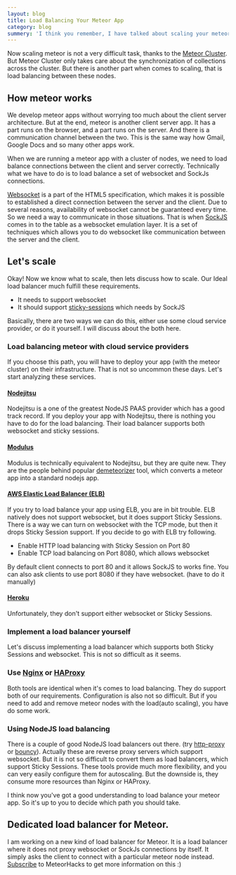 ```yaml
---
layout: blog
title: Load Balancing Your Meteor App
category: blog
summery: 'I think you remember, I have talked about scaling your meteor app with Meteor Cluster in our <a href="http://meteorhacks.com/meteor-cluster-introduction-and-how-it-works.html">first article</a>. In that article, I just skipped from talking about load balancing. With this article, I tried to explain how  to load balance your meteor app correctly.'
---
```


Now scaling meteor is not a very difficult task, thanks to the [Meteor Cluster](http://meteorhacks.com/meteor-cluster-introduction-and-how-it-works.html). But Meteor Cluster only takes care about the synchronization of collections across the cluster. But there is another part when comes to scaling, that is load balancing between these nodes.

## How meteor works

We develop meteor apps without worrying too much about the client server architecture. But at the end, meteor is another client server app. It has a part runs on the browser, and a part runs on the server. And there is a communication channel between the two. This is the same way how Gmail, Google Docs and so many other apps work.

When we are running a meteor app with a cluster of nodes, we need to load balance connections between the client and server correctly. Technically what we have to do is to load balance a set of websocket and SockJs connections.

[Websocket](http://en.wikipedia.org/wiki/WebSocket) is a part of the HTML5 specification, which makes it is possible to established a direct connection between the server and the client. Due to several reasons, availability of websocket cannot be guaranteed every time. So we need a way to communicate in those situations. That is when [SockJS](https://github.com/sockjs) comes in to the table as a websocket emulation layer. It is a set of techniques which allows you to do websocket like communication between the server and the client.

## Let's scale

Okay! Now we know what to scale, then lets discuss  how to scale. Our Ideal load balancer much fulfill these requirements.

* It needs to support websocket
* It should support [sticky-sessions](http://wiki.metawerx.net/wiki/StickySessions) which needs by SockJS

Basically, there are two ways we can do this, either use some cloud service provider, or do it yourself. I will discuss about the both here.

### Load balancing meteor with cloud service providers

If you choose this path, you will have to deploy your app (with the meteor cluster) on their infrastructure. That is not so uncommon these days. Let's start analyzing these services.

#### [Nodejitsu](https://nodejitsu.com)

Nodejitsu is a one of the greatest NodeJS PAAS provider which has a good track record. If you deploy your app with Nodejitsu, there is nothing you have to do for the load balancing. Their load balancer supports both websocket and sticky sessions.

#### [Modulus](http://modulus.io/)
Modulus is technically equivalent to Nodejitsu, but they are quite new. They are the people behind popular [demeteorizer](https://github.com/OnModulus/demeteorizer) tool, which converts a meteor app into a standard nodejs app.

#### [AWS Elastic Load Balancer (ELB)](http://aws.amazon.com/elasticloadbalancing/)
If you try to load balance your app using ELB, you are in bit trouble. ELB natively does not support websocket, but it does support Sticky Sessions. There is a way we can turn on websocket with the TCP mode, but then it drops Sticky Session support. If you decide to go with ELB try following.

* Enable HTTP load balancing with Sticky Session on Port 80
* Enable TCP load balancing on Port 8080, which allows websocket

By default client connects to port 80 and it allows SockJS to works fine. You can also ask clients to use port 8080 if they have websocket. (have to do it manually)

#### [Heroku](https://www.heroku.com/)

Unfortunately, they don't support either websocket or Sticky Sessions.

### Implement a load balancer yourself

Let's discuss  implementing a load balancer which supports both Sticky Sessions and websocket. This is not so difficult as it seems.

### Use [Nginx](http://wiki.nginx.org/Main) or [HAProxy](http://haproxy.1wt.eu/)

Both tools are identical when it's comes to load balancing. They do support both of our requirements. Configuration is also not so difficult. But if you need to add and remove meteor nodes with the load(auto scaling), you have do some work.

### Using NodeJS load balancing

There is a couple of good NodeJS load balancers out there. (try [http-proxy](https://github.com/nodejitsu/node-http-proxy) or [bouncy](https://github.com/substack/bouncy)). Actually these are reverse proxy servers which support websocket. But it is not so difficult to convert them as load balancers, which support Sticky Sessions. These tools provide much more flexibility, and you can very easily configure them for autoscaling. But the downside is, they consume more resources than Nginx or HAProxy.

I think now you've got a good understanding to load balance your meteor app. So it's up to you to decide which path you should take.

## Dedicated load balancer for Meteor.

I am working on a new kind of load balancer for Meteor. It is a load balancer where it does not proxy websocket or SockJs connections by itself. It simply asks the client to connect with a particular meteor node instead. [Subscribe](https://tinyletter.com/meteorhacks) to MeteorHacks to get more information on this :)
